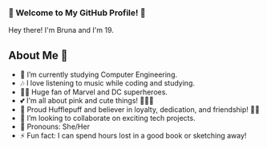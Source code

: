 ### 🌸 Welcome to My GitHub Profile! 🌸

Hey there! 
I'm Bruna and I'm 19.

## About Me 💖

- 🔭 I’m currently studying Computer Engineering.
- 🎶 I love listening to music while coding and studying.
- 🦸‍♀️ Huge fan of Marvel and DC superheroes.
- 💕 I'm all about pink and cute things! 🎀💖🌸
- 🏰 Proud Hufflepuff and believer in loyalty, dedication, and friendship! 💛🦡
- 👯 I’m looking to collaborate on exciting tech projects.
- 🎀 Pronouns: She/Her
- ⚡ Fun fact: I can spend hours lost in a good book or sketching away!

